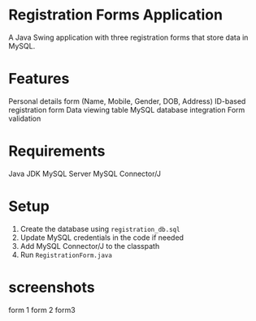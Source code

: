 # Registration Forms Application

A Java Swing application with three registration forms that store data in MySQL.

# Features
 Personal details form (Name, Mobile, Gender, DOB, Address)
 ID-based registration form
 Data viewing table
 MySQL database integration
 Form validation

# Requirements
 Java JDK 
 MySQL Server
 MySQL Connector/J

# Setup
1. Create the database using `registration_db.sql`
2. Update MySQL credentials in the code if needed
3. Add MySQL Connector/J to the classpath
4. Run `RegistrationForm.java`

# screenshots
form 1
form 2
form3